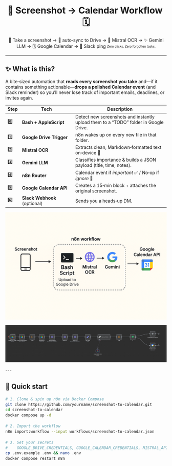  <!--  ┏━━━━━━━━━━━━━━━━━━━━━━━━━━━━━━━━━━━━━━━━━━┓  -->
<!--  ┃  S C R E E N S H O T   ➜   C A L E N D A R ┃  -->
<!--  ┗━━━━━━━━━━━━━━━━━━━━━━━━━━━━━━━━━━━━━━━━━━┛  -->

<h1 align="center">📸 Screenshot → Calendar Workflow 🗓️</h1>



<div align="center">
📸 Take a screenshot → 📂 auto‑sync to Drive → 🦅 Mistral OCR → ✨ Gemini LLM → 🗓️ Google Calendar → 🔔 Slack ping  
<sub><sup>Zero clicks. Zero forgotten tasks.</sup></sub>


</div>

---

## ✨ What is this?

A bite‑sized automation that **reads every screenshot you take** and—if it contains something actionable—**drops a polished Calendar event** (and Slack reminder) so you’ll never lose track of important emails, deadlines, or invites again.

| Step | Tech | Description |
|------|------|-------------|
| 0️⃣  | **Bash + AppleScript** | Detect new screenshots and instantly upload them to a “TODO” folder in Google Drive. |
| 1️⃣  | **Google Drive Trigger** | n8n wakes up on every new file in that folder. |
| 2️⃣  | **Mistral OCR** | Extracts clean, Markdown‑formatted text on‑device 🦅 |
| 3️⃣  | **Gemini LLM** | Classifies importance & builds a JSON payload (title, time, notes). |
| 4️⃣  | **n8n Router** | Calendar event if *important* ✅ / No‑op if *ignore* 🚫 |
| 5️⃣  | **Google Calendar API** | Creates a 15‑min block + attaches the original screenshot. |
| 6️⃣  | **Slack Webhook** (optional) | Sends you a heads‑up DM. |

<p align="center">
  <img src="./diagram.png" width="780" alt="Workflow diagram">
</p>

<p align="center">
  <img src="./n8n.png" width="780" alt="Workflow diagram">
</p>
---

## 🚀 Quick start

```bash
# 1. Clone & spin up n8n via Docker Compose
git clone https://github.com/yourname/screenshot-to-calendar.git
cd screenshot-to-calendar
docker compose up -d

# 2. Import the workflow
n8n import:workflow --input workflows/screenshot-to-calendar.json

# 3. Set your secrets
#    GOOGLE_DRIVE_CREDENTIALS, GOOGLE_CALENDAR_CREDENTIALS, MISTRAL_API_KEY
cp .env.example .env && nano .env
docker compose restart n8n
